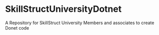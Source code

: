 # SkillStructUniversityDotnet
A Repository for SkillStruct University Members and associates to create Donet code
